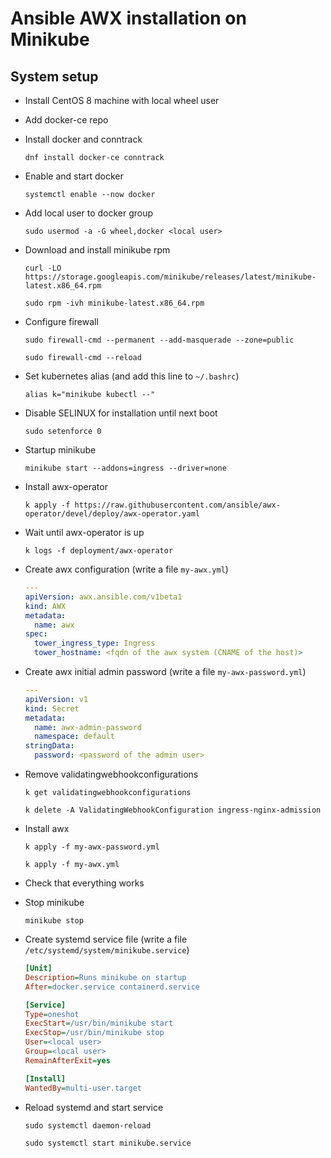 # Ansible AWX installation on Minikube

## System setup

- Install CentOS 8 machine with local wheel user
- Add docker-ce repo
- Install docker and conntrack

  `dnf install docker-ce conntrack`

- Enable and start docker

  `systemctl enable --now docker`

- Add local user to docker group

  `sudo usermod -a -G wheel,docker <local user>`

- Download and install minikube rpm

  `curl -LO https://storage.googleapis.com/minikube/releases/latest/minikube-latest.x86_64.rpm`

  `sudo rpm -ivh minikube-latest.x86_64.rpm`

- Configure firewall

  `sudo firewall-cmd --permanent --add-masquerade --zone=public`

  `sudo firewall-cmd --reload`

- Set kubernetes alias (and add this line to `~/.bashrc`)

  `alias k="minikube kubectl --"`

- Disable SELINUX for installation until next boot

  `sudo setenforce 0`

- Startup minikube

  `minikube start --addons=ingress --driver=none`

- Install awx-operator

  `k apply -f https://raw.githubusercontent.com/ansible/awx-operator/devel/deploy/awx-operator.yaml`

- Wait until awx-operator is up

  `k logs -f deployment/awx-operator`

- Create awx configuration (write a file `my-awx.yml`)

  ```yaml
  ---
  apiVersion: awx.ansible.com/v1beta1
  kind: AWX
  metadata:
    name: awx
  spec:
    tower_ingress_type: Ingress
    tower_hostname: <fqdn of the awx system (CNAME of the host)>
  ```

- Create awx initial admin password (write a file `my-awx-password.yml`)

  ```yaml
  ---
  apiVersion: v1
  kind: Secret
  metadata:
    name: awx-admin-password
    namespace: default
  stringData:
    password: <password of the admin user>
  ```

- Remove validatingwebhookconfigurations

  `k get validatingwebhookconfigurations`

  `k delete -A ValidatingWebhookConfiguration ingress-nginx-admission`

- Install awx

  `k apply -f my-awx-password.yml`

  `k apply -f my-awx.yml`

- Check that everything works
- Stop minikube

  `minikube stop`

- Create systemd service file (write a file `/etc/systemd/system/minikube.service`)

  ```ini
  [Unit]
  Description=Runs minikube on startup
  After=docker.service containerd.service

  [Service]
  Type=oneshot
  ExecStart=/usr/bin/minikube start
  ExecStop=/usr/bin/minikube stop
  User=<local user>
  Group=<local user>
  RemainAfterExit=yes

  [Install]
  WantedBy=multi-user.target
  ```

- Reload systemd and start service

  `sudo systemctl daemon-reload`

  `sudo systemctl start minikube.service`

